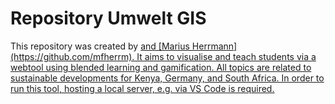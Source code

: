 <h1>Repository Umwelt GIS</h1>
This repository was created by <a href="[https://github.com/purnasth](https://github.com/ToniGold)" target="Anton Dolgov">
and [Marius Herrmann](https://github.com/mfherrm). It aims to visualise and teach students via a webtool using blended learning and gamification. All topics are related to sustainable developments for Kenya, Germany, and South Africa. In order to run this tool, hosting a local server, e.g. via VS Code is required. 
